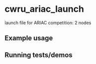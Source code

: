 # cwru_ariac_launch

launch file for ARIAC  competition: 2 nodes

## Example usage

## Running tests/demos
    
